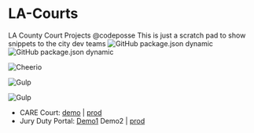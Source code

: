 # LA-Courts
LA County Court Projects
@codeposse
This is just a scratch pad to show snippets to the city dev teams
![GitHub package.json dynamic](https://img.shields.io/github/package-json/description/codeposse/LA-Courts)
![GitHub package.json dynamic](https://img.shields.io/github/package-json/version/codeposse/LA-Courts)

![Cheerio](https://img.shields.io/badge/dynamic/json?color=brightgreen&url=https://raw.githubusercontent.com/codeposse/LA-Courts/master/package-lock.json&query=$.dependencies.cheerio.version&label=cheerio&logo=cheerio)

![Gulp](https://img.shields.io/badge/dynamic/json?color=brightgreen&url=https://raw.githubusercontent.com/codeposse/LA-Courts/master/package-lock.json&query=$.devDependencies.gulp.version&label=gulp&logo=gulp)

![Gulp](https://img.shields.io/badge/dynamic/json?color=brightgreen&url=https://raw.githubusercontent.com/codeposse/LA-Courts/master/package-lock.json&query=$.dependencies.gulp.version&label=gulp&logo=gulp)


- CARE Court: [demo](https://codeposse.github.io/LA-Courts/care/) | [prod](https://www.lacourt.org/care/)
- Jury Duty Portal: [Demo1](https://codeposse.github.io/LA-Courts/jdp/) Demo2 | [prod](https://juryportal.lacourt.org/webportal/)